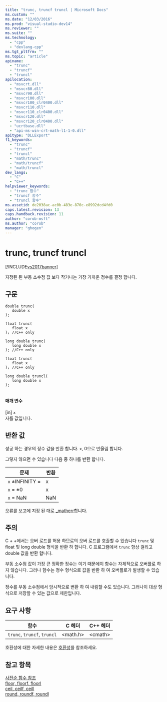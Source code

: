 ```yaml
---
title: "trunc, truncf truncl | Microsoft Docs"
ms.custom: ""
ms.date: "12/03/2016"
ms.prod: "visual-studio-dev14"
ms.reviewer: ""
ms.suite: ""
ms.technology: 
  - "cpp"
  - "devlang-cpp"
ms.tgt_pltfrm: ""
ms.topic: "article"
apiname: 
  - "trunc"
  - "truncf"
  - "truncl"
apilocation: 
  - "msvcrt.dll"
  - "msvcr80.dll"
  - "msvcr90.dll"
  - "msvcr100.dll"
  - "msvcr100_clr0400.dll"
  - "msvcr110.dll"
  - "msvcr110_clr0400.dll"
  - "msvcr120.dll"
  - "msvcr120_clr0400.dll"
  - "ucrtbase.dll"
  - "api-ms-win-crt-math-l1-1-0.dll"
apitype: "DLLExport"
f1_keywords: 
  - "trunc"
  - "truncf"
  - "truncl"
  - "math/trunc"
  - "math/truncf"
  - "math/truncl"
dev_langs: 
  - "C"
  - "C++"
helpviewer_keywords: 
  - "trunc 함수"
  - "truncf 함수"
  - "truncl 함수"
ms.assetid: de2038ac-ac0b-483e-870c-e8992dcd4fd0
caps.latest.revision: 13
caps.handback.revision: 11
author: "corob-msft"
ms.author: "corob"
manager: "ghogen"
---
```

# trunc, truncf truncl
[!INCLUDE[vs2017banner](../../assembler/inline/includes/vs2017banner.md)]

지정된 된 부동 소수점 값 보다 작거나는 가장 가까운 정수를 결정 합니다.  
  
## 구문  
  
```  
double trunc(  
   double x  
);  
  
float trunc(  
   float x  
); //C++ only  
  
long double trunc(  
   long double x  
); //C++ only  
  
float trunc(  
   float x  
); //C++ only  
  
long double truncl(  
   long double x  
);  
  
```  
  
#### 매개 변수  
 \[in\] `x`  
 자를 값입니다.  
  
## 반환 값  
 성공 하는 경우의 정수 값을 반환 합니다. `x`, 0으로 반올림 합니다.  
  
 그렇지 않으면 수 있습니다 다음 중 하나를 반환 합니다.  
  
|문제|반환|  
|--------|--------|  
|`x` ±INFINITY \=|x|  
|`x` \=  ±0|x|  
|`x` \= NaN|NaN|  
  
 오류를 보고에 지정 된 대로 [\_matherr](../../c-runtime-library/reference/matherr.md)합니다.  
  
## 주의  
 C \+ \+에서는 오버 로드를 허용 하므로의 오버 로드를 호출할 수 있습니다 `trunc` 및 float 및 long double 형식을 반환 하 합니다. C 프로그램에서 `trunc` 항상 걸리고 double 값을 반환 합니다.  
  
 부동 소수점 값이 가장 큰 정확한 정수는 이기 때문에이 함수는 자체적으로 오버플로 하지 않습니다. 그러나 함수는 정수 형식으로 값을 반환 하 여 오버플로가 발생할 수 있습니다.  
  
 정수를 부동 소수점에서 암시적으로 변환 하 여 내림할 수도 있습니다. 그러나이 대상 형식으로 저장할 수 있는 값으로 제한입니다.  
  
## 요구 사항  
  
|함수|C 헤더|C\+\+ 헤더|  
|--------|----------|--------------|  
|`trunc`, `truncf`,  `truncl`|\<math.h\>|\<cmath\>|  
  
 호환성에 대한 자세한 내용은 [호환성](../../c-runtime-library/compatibility.md)를 참조하세요.  
  
## 참고 항목  
 [사전순 함수 참조](../../c-runtime-library/reference/crt-alphabetical-function-reference.md)   
 [floor, floorf, floorl](../../c-runtime-library/reference/floor-floorf-floorl.md)   
 [ceil, ceilf, ceill](../../c-runtime-library/reference/ceil-ceilf-ceill.md)   
 [round, roundf, roundl](../../c-runtime-library/reference/round-roundf-roundl.md)